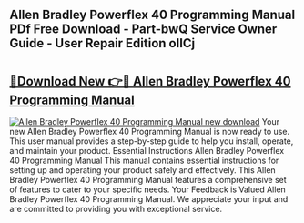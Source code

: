 ## Allen Bradley Powerflex 40 Programming Manual PDf Free Download - Part-bwQ Service Owner Guide - User Repair Edition olICj

# <h2><a href="http://bc23879.oget.top/?id=Allen+Bradley+Powerflex+40+Programming+Manual">🔗Download New 👉🔴 Allen Bradley Powerflex 40 Programming Manual</a></h2>

[![Allen Bradley Powerflex 40 Programming Manual new download](https://i.imgur.com/5g1atiW.png)](http://bc23879.oget.top/?id=Allen+Bradley+Powerflex+40+Programming+Manual)
Your new Allen Bradley Powerflex 40 Programming Manual is now ready to use. This user manual provides a step-by-step guide to help you install, operate, and maintain your product. Essential Instructions Allen Bradley Powerflex 40 Programming Manual This manual contains essential instructions for setting up and operating your product safely and effectively. This Allen Bradley Powerflex 40 Programming Manual features a comprehensive set of features to cater to your specific needs. Your Feedback is Valued Allen Bradley Powerflex 40 Programming Manual. We appreciate your input and are committed to providing you with exceptional service.
